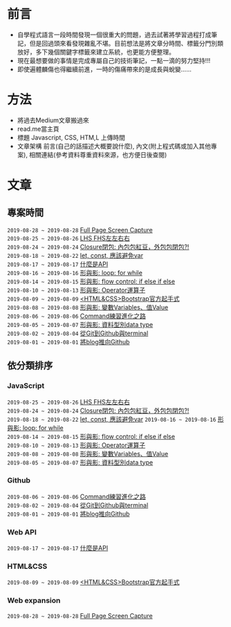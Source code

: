 # 前言
+ 自學程式語言一段時間發現一個很重大的問題，過去試著將學習過程打成筆記，但是回過頭來看發現雜亂不堪。目前想法是將文章分時間、標籤分門別類放好，多下幾個關鍵字標籤來建立系統，也更能方便整理。
+ 現在最想要做的事情是完成專屬自己的技術筆記，一點一滴的努力堅持!!!
+ 即使遍體麟傷也得繼續前進，一時的傷痛帶來的是成長與蛻變......

# 方法
+ 將過去Medium文章搬過來
+ read.me當主頁
+ 標題 Javascript, CSS, HTM,L 上傳時間
+ 文章架構 前言(自己的話描述大概要說什麼), 內文(附上程式碼或加入其他專案), 相關連結(參考資料尊重資料來源，也方便日後查閱)

# 文章

## 專案時間
`2019-08-28 ~ 2019-08-28`  [<Web expansion>Full Page Screen Capture](https://github.com/alexgitpage/blog/issues/14)  
`2019-08-25 ~ 2019-08-26`  [<Javascript>LHS FHS左左右右](https://github.com/alexgitpage/blog/issues/13)   
`2019-08-24 ~ 2019-08-24`  [<Javascript>Closure閉包: 內包包紅豆，外包包閉包?!](https://github.com/alexgitpage/blog/issues/12)   
`2019-08-18 ~ 2019-08-22`  [<Javascript>let, const, 應該避免var](https://github.com/alexgitpage/blog/issues/11)   
`2019-08-17 ~ 2019-08-17`  [<Web API>什麼是API](https://github.com/alexgitpage/blog/issues/10)   
`2019-08-16 ~ 2019-08-16`  [<Javascript>形與影: loop: for while](https://github.com/alexgitpage/blog/issues/9)  
`2019-08-14 ~ 2019-08-15`  [<Javascript>形與影: flow control: if else if else](https://github.com/alexgitpage/blog/issues/8)  
`2019-08-10 ~ 2019-08-13`  [<Javascript>形與影: Operator運算子](https://github.com/alexgitpage/blog/issues/7)  
`2019-08-09 ~ 2019-08-09`  [<HTML&CSS>Bootstrap官方起手式](https://github.com/alexgitpage/blog/issues/6)  
`2019-08-08 ~ 2019-08-08`  [<Javascript>形與影: 變數Variables、值Value](https://github.com/alexgitpage/blog/issues/5)  
`2019-08-06 ~ 2019-08-06`  [<Github>Command練習進化之路](https://github.com/alexgitpage/blog/issues/4)  
`2019-08-05 ~ 2019-08-07`  [<Javascript>形與影: 資料型別data type](https://github.com/alexgitpage/blog/issues/3)   
`2019-08-02 ~ 2019-08-04`  [<Github>從Git到Github與terminal](https://github.com/alexgitpage/blog/issues/2)   
`2019-08-01 ~ 2019-08-01`  [<Github>將blog推向Github](https://github.com/alexgitpage/blog/issues/1)   

## 依分類排序

### JavaScript
`2019-08-25 ~ 2019-08-26`  [<Javascript>LHS FHS左左右右](https://github.com/alexgitpage/blog/issues/13)   
`2019-08-24 ~ 2019-08-24`  [<Javascript>Closure閉包: 內包包紅豆，外包包閉包?!](https://github.com/alexgitpage/blog/issues/12)   
`2019-08-18 ~ 2019-08-22`  [<Javascript>let, const, 應該避免var](https://github.com/alexgitpage/blog/issues/11) 
`2019-08-16 ~ 2019-08-16`  [<Javascript>形與影: loop: for while](https://github.com/alexgitpage/blog/issues/9)  
`2019-08-14 ~ 2019-08-15`  [<Javascript>形與影: flow control: if else if else](https://github.com/alexgitpage/blog/issues/8)  
`2019-08-10 ~ 2019-08-13`  [<Javascript>形與影: Operator運算子](https://github.com/alexgitpage/blog/issues/7)  
`2019-08-08 ~ 2019-08-08`  [<Javascript>形與影: 變數Variables、值Value](https://github.com/alexgitpage/blog/issues/5)  
`2019-08-05 ~ 2019-08-07`  [<Javascript>形與影: 資料型別data type](https://github.com/alexgitpage/blog/issues/3)  

### Github
`2019-08-06 ~ 2019-08-06`  [<Github>Command練習進化之路](https://github.com/alexgitpage/blog/issues/4)  
`2019-08-02 ~ 2019-08-04`  [<Github>從Git到Github與terminal](https://github.com/alexgitpage/blog/issues/2)    
`2019-08-01 ~ 2019-08-01`  [<Github>將blog推向Github](https://github.com/alexgitpage/blog/issues/1)  

### Web API
`2019-08-17 ~ 2019-08-17`  [<Web API>什麼是API](https://github.com/alexgitpage/blog/issues/10)   

### HTML&CSS
`2019-08-09 ~ 2019-08-09`  [<HTML&CSS>Bootstrap官方起手式](https://github.com/alexgitpage/blog/issues/6)  

### Web expansion
`2019-08-28 ~ 2019-08-28`  [<Web expansion>Full Page Screen Capture](https://github.com/alexgitpage/blog/issues/14)  

